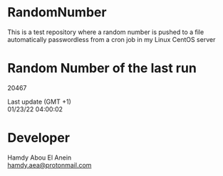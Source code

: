 # RandomNumber    
This is a test repository where a random number is pushed to a file automatically passwordless from a cron job in my Linux CentOS server    
# Random Number of the last run   
20467
      
Last update (GMT +1)    
01/23/22 04:00:02
# Developer    
Hamdy Abou El Anein   
hamdy.aea@protonmail.com
